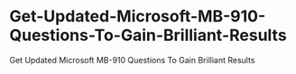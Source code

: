 # Get-Updated-Microsoft-MB-910-Questions-To-Gain-Brilliant-Results
Get Updated Microsoft MB-910 Questions To Gain Brilliant Results
